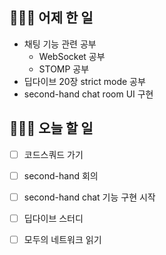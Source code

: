 ## 👩🏻‍💻 어제 한 일

- 채팅 기능 관련 공부
  - WebSocket 공부
  - STOMP 공부
- 딥다이브 20장 strict mode 공부
- second-hand chat room UI 구현

## 👩🏻‍💻 오늘 할 일

- [ ] 코드스쿼드 가기
- [ ] second-hand 회의
- [ ] second-hand chat 기능 구현 시작

- [ ] 딥다이브 스터디
- [ ] 모두의 네트워크 읽기

